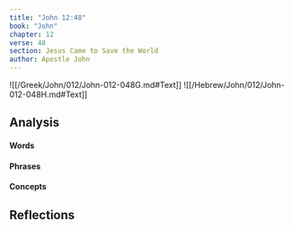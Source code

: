 ```yaml
---
title: "John 12:48"
book: "John"
chapter: 12
verse: 48
section: Jesus Came to Save the World
author: Apostle John
---
```

![[/Greek/John/012/John-012-048G.md#Text]]
![[/Hebrew/John/012/John-012-048H.md#Text]]

## Analysis

#### Words

#### Phrases

#### Concepts

## Reflections
